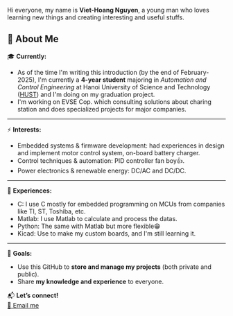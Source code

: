 Hi everyone, my name is **Viet-Hoang Nguyen**, a young man who loves learning new things and creating interesting and useful stuffs.


## 👋 About Me   
🎓 **Currently:**  
- As of the time I'm writing this introduction (by the end of February-2025), I'm currently a **4-year student** majoring in *Automation and Control Engineering* at Hanoi University of Science and Technology ([HUST](https://hust.edu.vn/)) and I'm doing on my graduation project.
- I'm working on EVSE Cop. which consulting solutions about charing station and does specialized projects for major companies.

---

⚡ **Interests:**  
- Embedded systems & firmware development: had experiences in design and implement motor control system, on-board battery charger.  
- Control techniques & automation: PID controller fan boy👍. 
- Power electronics & renewable energy: DC/AC and DC/DC.

---

🤖 **Experiences:**
- C: I use C mostly for embedded programming on MCUs from companies like TI, ST, Toshiba, etc.   
- Matlab: I use Matlab to calculate and process the datas. 
- Python: The same with Matlab but more flexible😁
- Kicad: Use to make my custom boards, and I'm still learning it. 
---

🎯 **Goals:**  
- Use this GitHub to **store and manage my projects** (both private and public).  
- Share **my knowledge and experience** to everyone.  

📬 **Let’s connect!**  
[📧 Email me](mailto:hoangnguyen2k30804@gmail.com)  
